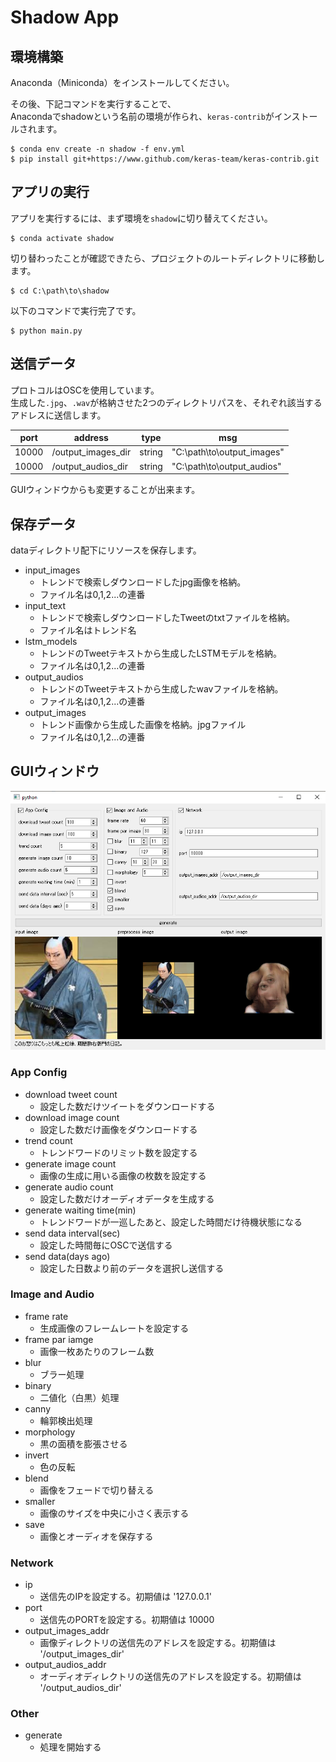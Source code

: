 # Shadow App

## 環境構築
Anaconda（Miniconda）をインストールしてください。

その後、下記コマンドを実行することで、  
Anacondaでshadowという名前の環境が作られ、`keras-contrib`がインストールされます。
```
$ conda env create -n shadow -f env.yml
$ pip install git+https://www.github.com/keras-team/keras-contrib.git
```

## アプリの実行

アプリを実行するには、まず環境を`shadow`に切り替えてください。
```
$ conda activate shadow
```
切り替わったことが確認できたら、プロジェクトのルートディレクトリに移動します。

```
$ cd C:\path\to\shadow
```

以下のコマンドで実行完了です。
```
$ python main.py
```

## 送信データ
プロトコルはOSCを使用しています。  
生成した`.jpg`、`.wav`が格納させた2つのディレクトリパスを、それぞれ該当するアドレスに送信します。


| port | address       | type   | msg                   |
| ---- | ------------- | ------ | --------------------- |
| 10000 | /output_images_dir | string | "C:\path\to\output_images" |
| 10000 | /output_audios_dir | string | "C:\path\to\output_audios" |

GUIウィンドウからも変更することが出来ます。

## 保存データ
dataディレクトリ配下にリソースを保存します。
- input_images
  - トレンドで検索しダウンロードしたjpg画像を格納。
  - ファイル名は0,1,2...の連番
- input_text
  - トレンドで検索しダウンロードしたTweetのtxtファイルを格納。
  - ファイル名はトレンド名
- lstm_models
  - トレンドのTweetテキストから生成したLSTMモデルを格納。
  - ファイル名は0,1,2...の連番
- output_audios
  - トレンドのTweetテキストから生成したwavファイルを格納。
  - ファイル名は0,1,2...の連番
- output_images
  - トレンド画像から生成した画像を格納。jpgファイル
  - ファイル名は0,1,2...の連番

## GUIウィンドウ
![app view](images/app_view.png)

### App Config
- download tweet count
  - 設定した数だけツイートをダウンロードする
- download image count
  - 設定した数だけ画像をダウンロードする
- trend count
  - トレンドワードのリミット数を設定する
- generate image count
  - 画像の生成に用いる画像の枚数を設定する
- generate audio count
  - 設定した数だけオーディオデータを生成する
- generate waiting time(min)
  - トレンドワードが一巡したあと、設定した時間だけ待機状態になる
- send data interval(sec)
  - 設定した時間毎にOSCで送信する
- send data(days ago)
  - 設定した日数より前のデータを選択し送信する

### Image and Audio
- frame rate
  - 生成画像のフレームレートを設定する
- frame par iamge
  - 画像一枚あたりのフレーム数
- blur
  - ブラー処理
- binary
  - 二値化（白黒）処理
- canny
  - 輪郭検出処理
- morphology
  - 黒の面積を膨張させる
- invert
  - 色の反転
- blend
  - 画像をフェードで切り替える
- smaller
  - 画像のサイズを中央に小さく表示する
- save
  - 画像とオーディオを保存する
  
### Network
- ip
  - 送信先のIPを設定する。初期値は '127.0.0.1'
- port
  - 送信先のPORTを設定する。初期値は 10000
- output_images_addr
  - 画像ディレクトリの送信先のアドレスを設定する。初期値は '/output_images_dir'
- output_audios_addr
  - オーディオディレクトリの送信先のアドレスを設定する。初期値は '/output_audios_dir'
  
### Other
- generate
  - 処理を開始する